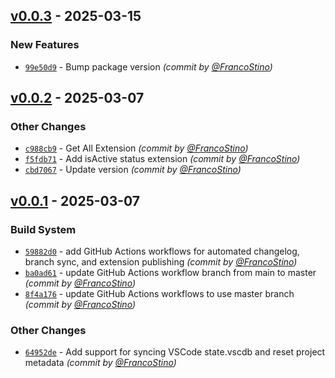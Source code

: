 
## [v0.0.3] - 2025-03-15
### New Features
- [`99e50d9`](https://github.com/FrancoStino/vscode-syncing-all/commit/99e50d9c924b498a90fad50671de47ad20c4935f) - Bump package version *(commit by [@FrancoStino](https://github.com/FrancoStino))*


## [v0.0.2] - 2025-03-07
### Other Changes
- [`c988cb9`](https://github.com/FrancoStino/vscode-syncing-all/commit/c988cb92c106ff7657248fdbb187445ad92f9dc8) - Get All Extension *(commit by [@FrancoStino](https://github.com/FrancoStino))*
- [`f5fdb71`](https://github.com/FrancoStino/vscode-syncing-all/commit/f5fdb712624c26e1f96cb7de6d8e3e0a875cdb2c) - Add isActive status extension *(commit by [@FrancoStino](https://github.com/FrancoStino))*
- [`cbd7067`](https://github.com/FrancoStino/vscode-syncing-all/commit/cbd70671e101a5ece65bf635cb94ecc9e221ac17) - Update version *(commit by [@FrancoStino](https://github.com/FrancoStino))*


## [v0.0.1] - 2025-03-07
### Build System
- [`59882d0`](https://github.com/FrancoStino/vscode-syncing-all/commit/59882d05100cfb89ce0558cfc46839b07e2396e9) - add GitHub Actions workflows for automated changelog, branch sync, and extension publishing *(commit by [@FrancoStino](https://github.com/FrancoStino))*
- [`ba0ad61`](https://github.com/FrancoStino/vscode-syncing-all/commit/ba0ad61aea80c6ba76c6236fcf6e69a3fb3f0511) - update GitHub Actions workflow branch from main to master *(commit by [@FrancoStino](https://github.com/FrancoStino))*
- [`8f4a176`](https://github.com/FrancoStino/vscode-syncing-all/commit/8f4a176c9bef9b4fae2a74a35d92080bf199d429) - update GitHub Actions workflows to use master branch *(commit by [@FrancoStino](https://github.com/FrancoStino))*

### Other Changes
- [`64952de`](https://github.com/FrancoStino/vscode-syncing-all/commit/64952de8d567f6d53c4e48491fa9a1bf2d8e01f5) - Add support for syncing VSCode state.vscdb and reset project metadata *(commit by [@FrancoStino](https://github.com/FrancoStino))*

[v0.0.1]: https://github.com/FrancoStino/vscode-syncing-all/compare/v3.3.9...v0.0.1
[v0.0.2]: https://github.com/FrancoStino/vscode-syncing-all/compare/v0.0.1...v0.0.2
[v0.0.3]: https://github.com/FrancoStino/vscode-syncing-all/compare/v0.0.2...v0.0.3
